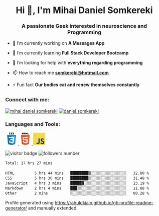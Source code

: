 <h1 align="center">Hi 👋, I'm Mihai Daniel Somkereki</h1>
<h3 align="center">A passionate Geek interested in neuroscience and Programming</h3>

- 🔭 I’m currently working on **A Messages App**

- 🌱 I’m currently learning **Full Stack Developer Bootcamp**

- 🤝 I’m looking for help with **everything regarding programming**

- 📫 How to reach me **somkereki@hotmail.com**

- ⚡ Fun fact **Our bodies eat and renew themselves constantly**

<h3 align="left">Connect with me:</h3>
<p align="left">
<a href="https://linkedin.com/in/mihai daniel somkereki" target="blank"><img align="center" src="https://raw.githubusercontent.com/rahuldkjain/github-profile-readme-generator/master/src/images/icons/Social/linked-in-alt.svg" alt="mihai daniel somkereki" height="30" width="40" /></a> <a href="https://instagram.com/daniel.somkereki" target="blank"><img align="center" src="https://raw.githubusercontent.com/rahuldkjain/github-profile-readme-generator/master/src/images/icons/Social/instagram.svg" alt="daniel.somkereki" height="30" width="40" /></a>
</p>

<h3 align="left">Languages and Tools:</h3>
<p align="left"> <a href="https://www.w3schools.com/css/" target="_blank" rel="noreferrer"> <img src="https://raw.githubusercontent.com/devicons/devicon/master/icons/css3/css3-original-wordmark.svg" alt="css3" width="40" height="40"/> </a> <a href="https://www.w3.org/html/" target="_blank" rel="noreferrer"> <img src="https://raw.githubusercontent.com/devicons/devicon/master/icons/html5/html5-original-wordmark.svg" alt="html5" width="40" height="40"/> </a> <a href="https://developer.mozilla.org/en-US/docs/Web/JavaScript" target="_blank" rel="noreferrer"> <img src="https://raw.githubusercontent.com/devicons/devicon/master/icons/javascript/javascript-original.svg" alt="javascript" width="40" height="40"/> </a> </p>

![visitor badge](https://visitor-badge.glitch.me/badge?page_id=mdskrki.visitor-badge&left_text=My%20Page%20Visitors)
![followers number](https://img.shields.io/github/followers/MDSkrki?style=social)

<!--START_SECTION:waka-->
```text
Total: 17 hrs 27 mins

HTML         5 hrs 44 mins   ████████▒░░░░░░░░░░░░░░░░   32.80 % 
CSS          5 hrs 30 mins   ████████░░░░░░░░░░░░░░░░░   31.48 % 
JavaScript   4 hrs 3 mins    █████▓░░░░░░░░░░░░░░░░░░░   23.19 % 
Markdown     2 hrs 4 mins    ███░░░░░░░░░░░░░░░░░░░░░░   11.88 % 
Other        2 mins          ░░░░░░░░░░░░░░░░░░░░░░░░░   00.28 % 
```
<!--END_SECTION:waka-->

Profile generated using https://rahuldkjain.github.io/gh-profile-readme-generator/ and manually extended.
